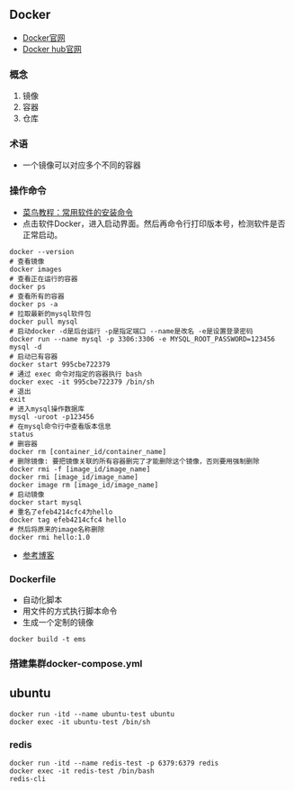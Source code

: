 ## Docker
- [Docker官网](https://www.docker.com/)
- [Docker hub官网](https://hub.docker.com/)
### 概念
1. 镜像
2. 容器
3. 仓库
### 术语
- 一个镜像可以对应多个不同的容器
### 操作命令
- [菜鸟教程：常用软件的安装命令](https://www.runoob.com/docker/docker-install-ubuntu.html)
- 点击软件Docker，进入启动界面。然后再命令行打印版本号，检测软件是否正常启动。
```shell
docker --version
# 查看镜像
docker images
# 查看正在运行的容器
docker ps 
# 查看所有的容器
docker ps -a 
# 拉取最新的mysql软件包
docker pull mysql
# 启动docker -d是后台运行 -p是指定端口 --name是改名 -e是设置登录密码
docker run --name mysql -p 3306:3306 -e MYSQL_ROOT_PASSWORD=123456 mysql -d
# 启动已有容器
docker start 995cbe722379
# 通过 exec 命令对指定的容器执行 bash
docker exec -it 995cbe722379 /bin/sh
# 退出
exit
# 进入mysql操作数据库
mysql -uroot -p123456
# 在mysql命令行中查看版本信息
status
# 删容器
docker rm [container_id/container_name]
# 删除镜像: 要把镜像关联的所有容器删完了才能删除这个镜像，否则要用强制删除
docker rmi -f [image_id/image_name]
docker rmi [image_id/image_name] 
docker image rm [image_id/image_name]
# 启动镜像
docker start mysql
# 重名了efeb4214cfc4为hello
docker tag efeb4214cfc4 hello
# 然后将原来的image名称删除
docker rmi hello:1.0
```
- [参考博客](https://blog.csdn.net/shentian885/article/details/106418691/)
### Dockerfile
- 自动化脚本
- 用文件的方式执行脚本命令
- 生成一个定制的镜像
```shell
docker build -t ems
```
### 搭建集群docker-compose.yml
## ubuntu
```shell
docker run -itd --name ubuntu-test ubuntu
docker exec -it ubuntu-test /bin/sh
```
### redis
```shell
docker run -itd --name redis-test -p 6379:6379 redis
docker exec -it redis-test /bin/bash
redis-cli
```
